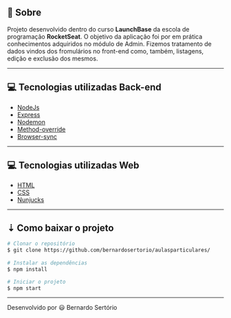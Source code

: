 
## 🔖 Sobre

 Projeto desenvolvido dentro do curso **LaunchBase** da escola de programação **RocketSeat**. O objetivo da aplicação foi por em prática conhecimentos adquiridos no módulo de Admin. Fizemos tratamento de dados vindos dos fromulários no front-end como, também, listagens, edição e exclusão dos mesmos.  

---

## 💻 Tecnologias utilizadas Back-end

- [NodeJs](https://nodejs.org/en/)
- [Express](https://expressjs.com/pt-br/) 
- [Nodemon](https://www.npmjs.com/package/nodemon)
- [Method-override](https://www.npmjs.com/package/method-override)
- [Browser-sync](https://www.browsersync.io/)


---

## 💻 Tecnologias utilizadas Web

- [HTML](https://developer.mozilla.org/pt-BR/docs/Web/HTML)
- [CSS](https://www.hostinger.com.br/tutoriais/o-que-e-css-guia-basico-de-css/)
- [Nunjucks](https://mozilla.github.io/nunjucks/)

---

## ⇣ Como baixar o projeto

```bash
# Clonar o repositório
$ git clone https://github.com/bernardosertorio/aulasparticulares/
 
# Instalar as dependências 
$ npm install

# Iniciar o projeto
$ npm start
```

---

Desenvolvido por 😃 Bernardo Sertório
